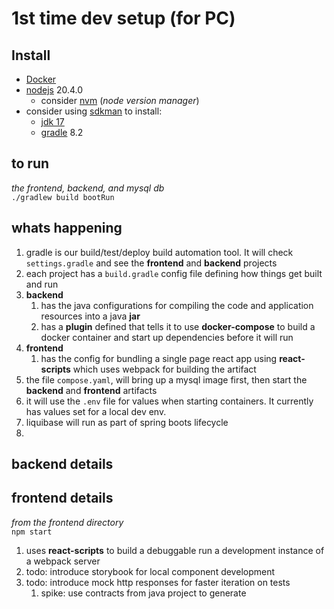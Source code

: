 # 1st time dev setup (for PC)
## Install
- [Docker](https://hub.docker.com/)
- [nodejs](https://nodejs.org/en) 20.4.0
  - consider [nvm](https://github.com/nvm-sh/nvm) (_node version manager_)
- consider using [sdkman](https://sdkman.io/sdks) to install:
  - [jdk 17](https://docs.aws.amazon.com/corretto/latest/corretto-17-ug/downloads-list.html)
  - [gradle](https://gradle.org/install/) 8.2

## to run 
_the frontend, backend, and mysql db_  
`./gradlew build bootRun`

## whats happening
1. gradle is our build/test/deploy build automation tool. It will check `settings.gradle` and see the **frontend** and **backend** projects
2. each project has a `build.gradle` config file defining how things get built and run
3. **backend**  
   1. has the java configurations for compiling the code and application resources into a java **jar**
   2. has a **plugin** defined that tells it to use **docker-compose** to build a docker container and start up dependencies before it will run
4. **frontend** 
   1. has the config for bundling a single page react app using **react-scripts** which uses webpack for building the artifact
5. the file `compose.yaml`, will bring up a mysql image first, then start the **backend** and **frontend** artifacts
6. it will use the `.env` file for values when starting containers. It currently has values set for a local dev env.
7. liquibase will run as part of spring boots lifecycle
8. 

## backend details

## frontend details
_from the frontend directory_  
`npm start`
1. uses **react-scripts** to build a debuggable run a development instance of a webpack server
2. todo: introduce storybook for local component development
3. todo: introduce mock http responses for faster iteration on tests
   1. spike: use contracts from java project to generate 